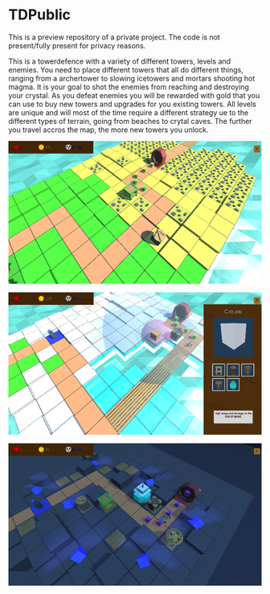# TDPublic

This is a preview repository of a private project.
The code is not present/fully present for privacy reasons.

This is a towerdefence with a variety of different towers, levels and enemies.
You need to place different towers that all do different things, ranging from a archertower to slowing icetowers and mortars shooting hot magma.
It is your goal to shot the enemies from reaching and destroying your crystal.
As you defeat enemies you will be rewarded with gold that you can use to buy new towers and upgrades for you existing towers.
All levels are unique and will most of the time require a different strategy ue to the different types of terrain, going from beaches to crytal caves.
The further you travel accros the map, the more new towers you unlock.

![TD1](https://github.com/ImAShark/TDPublic/blob/main/TD1.png)

![TD2](https://github.com/ImAShark/TDPublic/blob/main/TD2.png)

![TD3](https://github.com/ImAShark/TDPublic/blob/main/TD3.png)
